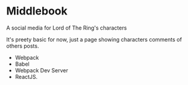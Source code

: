 # Middlebook
A social media for Lord of The Ring's characters

It's preety basic for now, just a page showing characters comments of others posts.

- Webpack
- Babel 
- Webpack Dev Server
- ReactJS.
